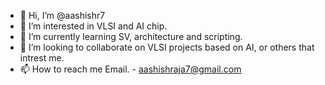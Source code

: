 - 👋 Hi, I’m @aashishr7
- 👀 I’m interested in VLSI and AI chip.
- 🌱 I’m currently learning SV, architecture and scripting.
- 💞️ I’m looking to collaborate on VLSI projects based on AI, or others that intrest me.
- 📫 How to reach me Email. - aashishraja7@gmail.com

<!---
aashishr7/aashishr7 is a ✨ special ✨ repository because its `README.md` (this file) appears on your GitHub profile.
You can click the Preview link to take a look at your changes.
--->

